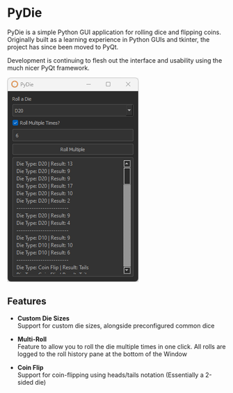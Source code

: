 # PyDie
PyDie is a simple Python GUI application for rolling dice and flipping coins. Originally built as a learning experience in Python GUIs and tkinter, the project has since been moved to PyQt. 

Development is continuing to flesh out the interface and usability using the much nicer PyQt framework.

![PyDie Screenshot](/resources/Screenshots/screensht1.png)

## Features
* __Custom Die Sizes__\
  Support for custom die sizes, alongside preconfigured common dice

* __Multi-Roll__\
Feature to allow you to roll the die multiple times in one click. All rolls are logged to the roll history pane at the bottom of the Window

* __Coin Flip__\
Support for coin-flipping using heads/tails notation (Essentially a 2-sided die)


